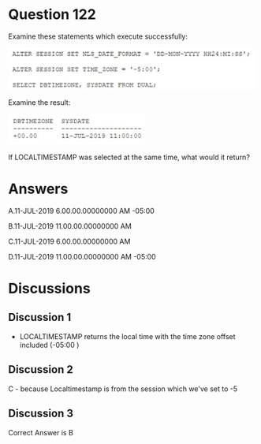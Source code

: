 # Question 122
Examine these statements which execute successfully:

![](../images/image34.png)
		
Examine the result:

![](../images/image35.png)
		
If LOCALTIMESTAMP was selected at the same time, what would it return?

# Answers
A.11-JUL-2019 6.00.00.00000000 AM -05:00

B.11-JUL-2019 11.00.00.00000000 AM

C.11-JUL-2019 6.00.00.00000000 AM

D.11-JUL-2019 11.00.00.00000000 AM -05:00

# Discussions
## Discussion 1
* LOCALTIMESTAMP returns the local time with the time zone offset included (-05:00 )

## Discussion 2
C - because Localtimestamp is from the session which we've set to -5

## Discussion 3
Correct Answer is B

